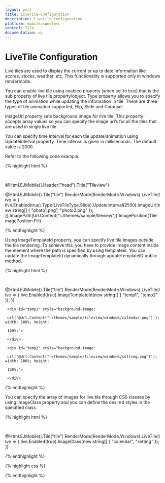```yaml
---
layout: post
title: LiveTile-Configuration
description: livetile configuration
platform: mobileaspnetmvc
control: Tile
documentation: ug
---
```


# LiveTile Configuration

Live tiles are used to display the current or up to date information like scores, stocks, weather, etc. This functionality is supported only in windows rendermode. 

You can enable live tile using enabled property (when set to true) that is the sub property of live tile property/object. Type property allows you to specify the type of animation while updating the information in tile. There are three types of tile animation supported, Flip, Slide and Carousel.

ImageUrl property sets background image for live tile. This property accepts array values so you can specify the image url’s for all the tiles that are used in single live tile. 

You can specify time interval for each tile update/animation using UpdateInterval property. Time interval is given in milliseconds. The default value is 2000

Refer to the following code example.

{% highlight html %}

<div style="margin-top:45px;">

@Html.EJMobile().Header("head").Title("Tileview")

@Html.EJMobile().Tile("tile").RenderMode(RenderMode.Windows).LiveTile(live => { live.Enabled(true).Type(LiveTileType.Slide).UpdateInterval(2500).ImageUrl(new string[] { "photo1.png", "photo2.png" }); }).ImagePath(Url.Content("~/themes/sample/tileview")).ImagePosition(TileImagePosition.Fill)

</div>

{% endhighlight %}

Using ImageTemplateId property, you can specify live tile images outside the tile rendering. To achieve this, you have to provide image content inside the element where the path is specified by using templateid. You can update the ImageTemplateId dynamically through updateTemplateID public method.

{% highlight html %}

<div style="margin-top:45px;">



@Html.EJMobile().Tile("tile").RenderMode(RenderMode.Windows).LiveTile(live => { live.Enabled(true).ImageTemplateId(new string[] { "temp1", "temp2" }); })

</div>



     <div id="temp1" style="background-image:      

     url('@Url.Content("~/themes/sample/tileview/windows/calendar.png")'); width: 100%; height:    

     100%;">

     </div>

     <div id="temp2" style="background-image:   

     url('@Url.Content("~/themes/sample/tileview/windows/setting.png")'); width: 100%; height:   

     100%;">

     </div>

{% endhighlight %}

You can specify the array of images for live tile through CSS classes by using ImageClass property and you can define the desired styles in the specified class.

{% highlight html %}

<div style="margin-top:45px;">



@Html.EJMobile().Tile("tile").RenderMode(RenderMode.Windows).LiveTile(live => { live.Enabled(true).ImageClass(new string[] { "calendar", "setting" }); })

</div>

{% endhighlight %}


{% highlight css %}

   <style>

        .calendar {

            background-image: url('../themes/sample/tileview/windows/calendar.png');

        }

        .setting {

            background-image: url('../themes/sample/tileview/windows/setting.png');

        }

    </style>

{% endhighlight %}

